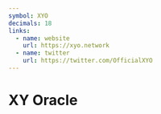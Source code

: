 ```yaml
---
symbol: XYO
decimals: 18
links:
  - name: website
    url: https://xyo.network
  - name: twitter
    url: https://twitter.com/OfficialXYO
---
```


# XY Oracle
